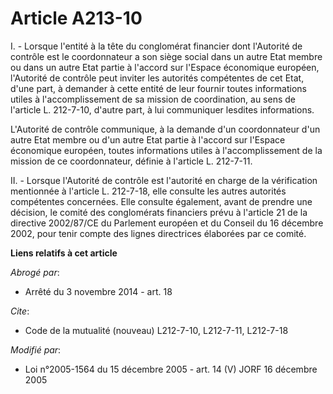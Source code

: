 # Article A213-10

I. - Lorsque l'entité à la tête du conglomérat financier dont l'Autorité de contrôle est le coordonnateur a son siège social
dans un autre Etat membre ou dans un autre Etat partie à l'accord sur l'Espace économique européen, l'Autorité de contrôle
peut inviter les autorités compétentes de cet Etat, d'une part, à demander à cette entité de leur fournir toutes informations
utiles à l'accomplissement de sa mission de coordination, au sens de l'article L. 212-7-10, d'autre part, à lui communiquer
lesdites informations.

L'Autorité de contrôle communique, à la demande d'un coordonnateur d'un autre Etat membre ou d'un autre Etat partie à
l'accord sur l'Espace économique européen, toutes informations utiles à l'accomplissement de la mission de ce coordonnateur,
définie à l'article L. 212-7-11.

II. - Lorsque l'Autorité de contrôle est l'autorité en charge de la vérification mentionnée à l'article L. 212-7-18, elle
consulte les autres autorités compétentes concernées. Elle consulte également, avant de prendre une décision, le comité des
conglomérats financiers prévu à l'article 21 de la directive 2002/87/CE du Parlement européen et du Conseil du 16 décembre
2002, pour tenir compte des lignes directrices élaborées par ce comité.

**Liens relatifs à cet article**

_Abrogé par_:

  - Arrêté du 3 novembre 2014 - art. 18

_Cite_:

  - Code de la mutualité (nouveau) L212-7-10, L212-7-11, L212-7-18

_Modifié par_:

  - Loi n°2005-1564 du 15 décembre 2005 - art. 14 (V) JORF 16 décembre 2005
